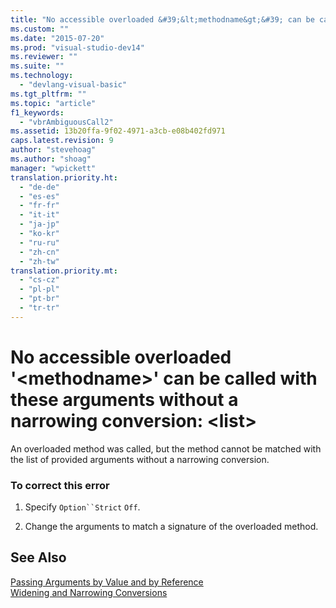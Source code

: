 ```yaml
---
title: "No accessible overloaded &#39;&lt;methodname&gt;&#39; can be called with these arguments without a narrowing conversion: &lt;list&gt; | Microsoft Docs"
ms.custom: ""
ms.date: "2015-07-20"
ms.prod: "visual-studio-dev14"
ms.reviewer: ""
ms.suite: ""
ms.technology: 
  - "devlang-visual-basic"
ms.tgt_pltfrm: ""
ms.topic: "article"
f1_keywords: 
  - "vbrAmbiguousCall2"
ms.assetid: 13b20ffa-9f02-4971-a3cb-e08b402fd971
caps.latest.revision: 9
author: "stevehoag"
ms.author: "shoag"
manager: "wpickett"
translation.priority.ht: 
  - "de-de"
  - "es-es"
  - "fr-fr"
  - "it-it"
  - "ja-jp"
  - "ko-kr"
  - "ru-ru"
  - "zh-cn"
  - "zh-tw"
translation.priority.mt: 
  - "cs-cz"
  - "pl-pl"
  - "pt-br"
  - "tr-tr"
---
```

# No accessible overloaded &#39;&lt;methodname&gt;&#39; can be called with these arguments without a narrowing conversion: &lt;list&gt;
An overloaded method was called, but the method cannot be matched with the list of provided arguments without a narrowing conversion.  
  
### To correct this error  
  
1.  Specify `Option``Strict` `Off`.  
  
2.  Change the arguments to match a signature of the overloaded method.  
  
## See Also  
 [Passing Arguments by Value and by Reference](/dotnet/visual-basic/language-reference/procedures/passing-arguments-by-value-and-by-reference)   
 [Widening and Narrowing Conversions](/dotnet/visual-basic/programming-guide/language-features/data-types/widening-and-narrowing-conversions)